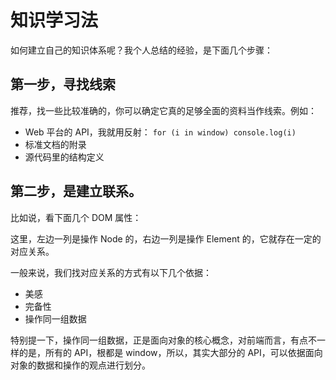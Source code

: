 # 知识学习法

如何建立自己的知识体系呢？我个人总结的经验，是下面几个步骤：

## 第一步，寻找线索

推荐，找一些比较准确的，你可以确定它真的足够全面的资料当作线索。例如：

- Web 平台的 API，我就用反射： `for (i in window) console.log(i)`
- 标准文档的附录
- 源代码里的结构定义

## 第二步，是建立联系。

比如说，看下面几个 DOM 属性：

这里，左边一列是操作 Node 的，右边一列是操作 Element 的，它就存在一定的对应关系。

一般来说，我们找对应关系的方式有以下几个依据：

- 美感
- 完备性
- 操作同一组数据

特别提一下，操作同一组数据，正是面向对象的核心概念，对前端而言，有点不一样的是，所有的 API，根都是 window，所以，其实大部分的 API，可以依据面向对象的数据和操作的观点进行划分。